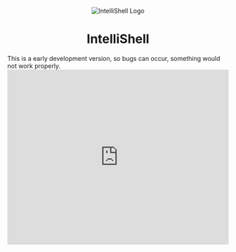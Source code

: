 <center>

![IntelliShell Logo](https://raw.githubusercontent.com/rahmanlar/intellishell/main/resources/intellishell.png)

# IntelliShell
</center>
This is a early development version, so bugs can occur, something would not work properly.

<iframe height="400px" width="100%" src="https://repl.it/@rahmanlar/intellishell?lite=true" scrolling="no" frameborder="no" allowtransparency="true" allowfullscreen="true" sandbox="allow-forms allow-pointer-lock allow-popups allow-same-origin allow-scripts allow-modals"></iframe>
